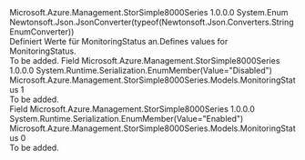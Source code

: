 <Type Name="MonitoringStatus" FullName="Microsoft.Azure.Management.StorSimple8000Series.Models.MonitoringStatus">
  <TypeSignature Language="C#" Value="public enum MonitoringStatus" />
  <TypeSignature Language="ILAsm" Value=".class public auto ansi sealed MonitoringStatus extends System.Enum" />
  <TypeSignature Language="DocId" Value="T:Microsoft.Azure.Management.StorSimple8000Series.Models.MonitoringStatus" />
  <TypeSignature Language="VB.NET" Value="Public Enum MonitoringStatus" />
  <TypeSignature Language="F#" Value="type MonitoringStatus = " />
  <AssemblyInfo>
    <AssemblyName>Microsoft.Azure.Management.StorSimple8000Series</AssemblyName>
    <AssemblyVersion>1.0.0.0</AssemblyVersion>
  </AssemblyInfo>
  <Base>
    <BaseTypeName>System.Enum</BaseTypeName>
  </Base>
  <Attributes>
    <Attribute>
      <AttributeName>Newtonsoft.Json.JsonConverter(typeof(Newtonsoft.Json.Converters.StringEnumConverter))</AttributeName>
    </Attribute>
  </Attributes>
  <Docs>
    <summary>
            <span data-ttu-id="a047d-101">Definiert Werte für MonitoringStatus an.</span><span class="sxs-lookup"><span data-stu-id="a047d-101">Defines values for MonitoringStatus.</span></span>
            </summary>
    <remarks>To be added.</remarks>
  </Docs>
  <Members>
    <Member MemberName="Disabled">
      <MemberSignature Language="C#" Value="Disabled" />
      <MemberSignature Language="ILAsm" Value=".field public static literal valuetype Microsoft.Azure.Management.StorSimple8000Series.Models.MonitoringStatus Disabled = int32(1)" />
      <MemberSignature Language="DocId" Value="F:Microsoft.Azure.Management.StorSimple8000Series.Models.MonitoringStatus.Disabled" />
      <MemberSignature Language="VB.NET" Value="Disabled" />
      <MemberSignature Language="F#" Value="Disabled = 1" Usage="Microsoft.Azure.Management.StorSimple8000Series.Models.MonitoringStatus.Disabled" />
      <MemberType>Field</MemberType>
      <AssemblyInfo>
        <AssemblyName>Microsoft.Azure.Management.StorSimple8000Series</AssemblyName>
        <AssemblyVersion>1.0.0.0</AssemblyVersion>
      </AssemblyInfo>
      <Attributes>
        <Attribute>
          <AttributeName>System.Runtime.Serialization.EnumMember(Value="Disabled")</AttributeName>
        </Attribute>
      </Attributes>
      <ReturnValue>
        <ReturnType>Microsoft.Azure.Management.StorSimple8000Series.Models.MonitoringStatus</ReturnType>
      </ReturnValue>
      <MemberValue>1</MemberValue>
      <Docs>
        <summary>To be added.</summary>
      </Docs>
    </Member>
    <Member MemberName="Enabled">
      <MemberSignature Language="C#" Value="Enabled" />
      <MemberSignature Language="ILAsm" Value=".field public static literal valuetype Microsoft.Azure.Management.StorSimple8000Series.Models.MonitoringStatus Enabled = int32(0)" />
      <MemberSignature Language="DocId" Value="F:Microsoft.Azure.Management.StorSimple8000Series.Models.MonitoringStatus.Enabled" />
      <MemberSignature Language="VB.NET" Value="Enabled" />
      <MemberSignature Language="F#" Value="Enabled = 0" Usage="Microsoft.Azure.Management.StorSimple8000Series.Models.MonitoringStatus.Enabled" />
      <MemberType>Field</MemberType>
      <AssemblyInfo>
        <AssemblyName>Microsoft.Azure.Management.StorSimple8000Series</AssemblyName>
        <AssemblyVersion>1.0.0.0</AssemblyVersion>
      </AssemblyInfo>
      <Attributes>
        <Attribute>
          <AttributeName>System.Runtime.Serialization.EnumMember(Value="Enabled")</AttributeName>
        </Attribute>
      </Attributes>
      <ReturnValue>
        <ReturnType>Microsoft.Azure.Management.StorSimple8000Series.Models.MonitoringStatus</ReturnType>
      </ReturnValue>
      <MemberValue>0</MemberValue>
      <Docs>
        <summary>To be added.</summary>
      </Docs>
    </Member>
  </Members>
</Type>